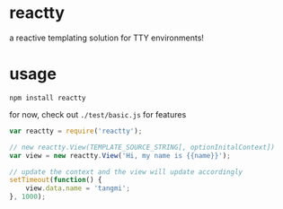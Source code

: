 # reactty

a reactive templating solution for TTY environments!

# usage

```
npm install reactty
```

for now, check out `./test/basic.js` for features

```js
var reactty = require('reactty');

// new reactty.View(TEMPLATE_SOURCE_STRING[, optionInitalContext])
var view = new reactty.View('Hi, my name is {{name}}');

// update the context and the view will update accordingly
setTimeout(function() {
	view.data.name = 'tangmi';
}, 1000);

```
